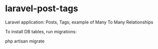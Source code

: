 # laravel-post-tags
Laravel application: Posts, Tags; example of Many To Many Relationships

To install DB tables, run migrations:

php artisan migrate
